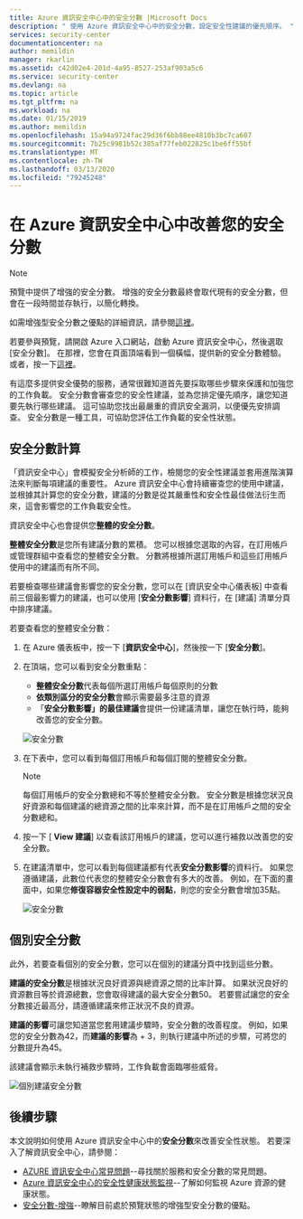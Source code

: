 ```yaml
---
title: Azure 資訊安全中心中的安全分數 |Microsoft Docs
description: " 使用 Azure 資訊安全中心中的安全分數，設定安全性建議的優先順序。 "
services: security-center
documentationcenter: na
author: memildin
manager: rkarlin
ms.assetid: c42d02e4-201d-4a95-8527-253af903a5c6
ms.service: security-center
ms.devlang: na
ms.topic: article
ms.tgt_pltfrm: na
ms.workload: na
ms.date: 01/15/2019
ms.author: memildin
ms.openlocfilehash: 15a94a9724fac29d36f6bb88ee4810b3bc7ca607
ms.sourcegitcommit: 7b25c9981b52c385af77feb022825c1be6ff55bf
ms.translationtype: MT
ms.contentlocale: zh-TW
ms.lasthandoff: 03/13/2020
ms.locfileid: "79245248"
---
```

# <a name="improve-your-secure-score-in-azure-security-center"></a>在 Azure 資訊安全中心中改善您的安全分數

> [!NOTE]
> 預覽中提供了增強的安全分數。 增強的安全分數最終會取代現有的安全分數，但會在一段時間並存執行，以簡化轉換。
>
> 如需增強型安全分數之優點的詳細資訊，請參閱[這裡](secure-score-security-controls.md)。
>
> 若要參與預覽，請開啟 Azure 入口網站，啟動 Azure 資訊安全中心，然後選取 [安全分數]。 在那裡，您會在頁面頂端看到一個橫幅，提供新的安全分數體驗。 或者，按一下[這裡](https://aka.ms/ascnewscore)。

有這麼多提供安全優勢的服務，通常很難知道首先要採取哪些步驟來保護和加強您的工作負載。 安全分數會審查您的安全性建議，並為您排定優先順序，讓您知道要先執行哪些建議。 這可協助您找出最嚴重的資訊安全漏洞，以便優先安排調查。 安全分數是一種工具，可協助您評估工作負載的安全性狀態。

## <a name="secure-score-calculation"></a>安全分數計算

「資訊安全中心」會模擬安全分析師的工作，檢閱您的安全性建議並套用進階演算法來判斷每項建議的重要性。
Azure 資訊安全中心會持續審查您的使用中建議，並根據其計算您的安全分數，建議的分數是從其嚴重性和安全性最佳做法衍生而來，這會影響您的工作負載安全性。

資訊安全中心也會提供您**整體的安全分數**。 

**整體安全分數**是您所有建議分數的累積。 您可以根據您選取的內容，在訂用帳戶或管理群組中查看您的整體安全分數。 分數將根據所選訂用帳戶和這些訂用帳戶使用中的建議而有所不同。

若要檢查哪些建議會影響您的安全分數，您可以在 [資訊安全中心儀表板] 中查看前三個最影響力的建議，也可以使用 [**安全分數影響**] 資料行，在 [建議] 清單分頁中排序建議。

若要查看您的整體安全分數：

1. 在 Azure 儀表板中，按一下 [**資訊安全中心**]，然後按一下 [**安全分數**]。

2. 在頂端，您可以看到安全分數重點：
   - **整體安全分數**代表每個所選訂用帳戶每個原則的分數
   - **依類別區分的安全分數**會顯示需要最多注意的資源
   - 「**安全分數影響」的最佳建議**會提供一份建議清單，讓您在執行時，能夠改善您的安全分數。
 
   ![安全分數](./media/security-center-secure-score/secure-score-dashboard.png)

3. 在下表中，您可以看到每個訂用帳戶和每個訂閱的整體安全分數。

   > [!NOTE]
   > 每個訂用帳戶的安全分數總和不等於整體安全分數。 安全分數是根據您狀況良好資源和每個建議的總資源之間的比率來計算，而不是在訂用帳戶之間的安全分數總和。 
   >
4. 按一下 [ **View 建議**] 以查看該訂用帳戶的建議，您可以進行補救以改善您的安全分數。
4. 在建議清單中，您可以看到每個建議都有代表**安全分數影響**的資料行。 如果您遵循建議，此數位代表您的整體安全分數會有多大的改善。 例如，在下面的畫面中，如果您**修復容器安全性設定中的弱點**，則您的安全分數會增加35點。

   ![安全分數](./media/security-center-secure-score/security-center-secure-score1.png)



## <a name="individual-secure-score"></a>個別安全分數

此外，若要查看個別的安全分數，您可以在個別的建議分頁中找到這些分數。  

**建議的安全分數**是根據狀況良好資源與總資源之間的比率計算。 如果狀況良好的資源數目等於資源總數，您會取得建議的最大安全分數50。 若要嘗試讓您的安全分數接近最高分，請遵循建議來修正狀況不良的資源。

**建議的影響**可讓您知道當您套用建議步驟時，安全分數的改善程度。 例如，如果您的安全分數為42，而**建議的影響**為 + 3，則執行建議中所述的步驟，可將您的分數提升為45。

該建議會顯示未執行補救步驟時，工作負載會面臨哪些威脅。

![個別建議安全分數](./media/security-center-secure-score/indiv-recommendation-secure-score.png)




## <a name="next-steps"></a>後續步驟
本文說明如何使用 Azure 資訊安全中心中的**安全分數**來改善安全性狀態。 若要深入了解資訊安全中心，請參閱：

* [AZURE 資訊安全中心常見問題](faq-general.md)--尋找關於服務和安全分數的常見問題。
* [Azure 資訊安全中心的安全性健康狀態監視](security-center-monitoring.md)--了解如何監視 Azure 資源的健康狀態。
* [安全分數-增強](secure-score-security-controls.md)--瞭解目前處於預覽狀態的增強型安全分數的優點。